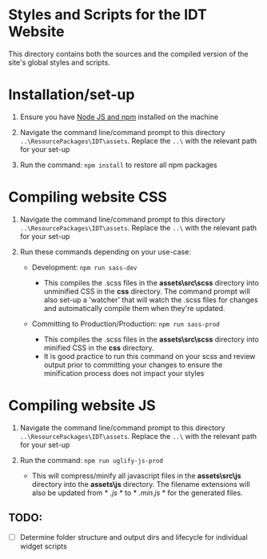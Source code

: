 Styles and Scripts for the IDT Website
=======
This directory contains both the sources and the compiled version of the site's global styles and scripts.

# Installation/set-up
1. Ensure you have [Node JS and npm](https://nodejs.org/en/download/) installed on the machine

2. Navigate the command line/command prompt to this directory `..\ResourcePackages\IDT\assets`. Replace the `..\` with the relevant path for your set-up

3. Run the command: `npm install` to restore all npm packages

# Compiling website CSS
1. Navigate the command line/command prompt to this directory `..\ResourcePackages\IDT\assets`. Replace the `..\` with the relevant path for your set-up

2. Run these commands depending on your use-case:
	- Development: `npm run sass-dev`
		- This compiles the .scss files in the **assets\src\scss** directory into unminified CSS in the **css** directory. The command prompt will also set-up a 'watcher' that will watch the .scss files for changes and automatically compile them when they're updated.
		
	- Committing to Production/Production: `npm run sass-prod`
		- This compiles the .scss files in the **assets\src\scss** directory into minified CSS in the **css** directory.
		- It is good practice to run this command on your scss and review output prior to committing your changes to ensure the minification process does not impact your styles
		
# Compiling website JS
1. Navigate the command line/command prompt to this directory `..\ResourcePackages\IDT\assets`. Replace the `..\` with the relevant path for your set-up

2. Run the command: `npm run uglify-js-prod`
	- This will compress/minify all javascript files in the **assets\src\js** directory into the **assets\js** directory. The filename extensions will also be updated from * *.js* * to * *.min.js* * for the generated files.

## TODO:
- [ ] Determine folder structure and output dirs and lifecycle for individual widget scripts

